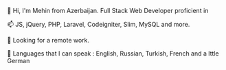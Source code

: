 <!-- - 👋 Hi, I’m Mehin Melikova
- 👀 I’m interested in Full Stack Development
- 🌱 I’m currently learning ReactJS
- 💞️ I’m looking to collaborate on interesting projects
- 📫 How to reach me? Via this platform )) -->

👋 Hi, I'm Mehin from Azerbaijan. Full Stack Web Developer proficient in 

📫 JS, jQuery, PHP, Laravel, Codeigniter, Slim, MySQL and more. 

👀 Looking for a remote work. 

💞️ Languages that I can speak : English, Russian, Turkish, French and a lttle German


<!-- ![Anurag's GitHub stats](https://github-readme-stats.vercel.app/api?username=melikova&show_icons=true&theme=radical) -->




